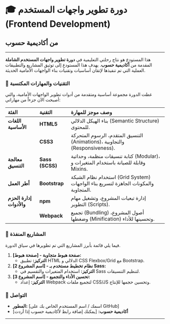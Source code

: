 # 🎓 دورة تطوير واجهات المستخدم (Frontend Development)

## من أكاديمية حسوب

---

هذا المستودع هو نتاج رحلتي التعليمية في **دورة تطوير واجهات المستخدم الشاملة** المقدمة من **أكاديمية حسوب**. يهدف هذا المستودع إلى توثيق المشاريع والتطبيقات العملية التي تم تنفيذها لإتقان أساسيات وتقنيات بناء الواجهات الأمامية الحديثة.

### 🌟 التقنيات والمهارات المكتسبة

غطت الدورة مجموعة أساسية ومتقدمة من أدوات تطوير الواجهات الأمامية، والتي أصبحت الآن جزءاً من مهاراتي:

| الفئة | التقنية | وصف موجز للمهارة |
| :--- | :--- | :--- |
| **اللغات الأساسية** | **HTML5** | بناء الهيكل الدلالي (Semantic Structure) للمحتوى. |
| | **CSS3** | التنسيق المتقدم، الرسوم المتحركة (Animations)، والتجاوبية (Responsiveness). |
| **معالجة التنسيق** | **Sass (SCSS)** | كتابة تنسيقات منظمة، وحداتية (Modular)، وقابلة للصيانة باستخدام المتغيرات و Mixins. |
| **أطر العمل** | **Bootstrap** | استخدام نظام الشبكة (Grid System) والمكونات الجاهزة لتسريع بناء الواجهات المتجاوبة. |
| **إدارة الحزم والأدوات** | **npm** | إدارة تبعيات المشروع، وتشغيل مهام التطوير (Scripts). |
| | **Webpack** | تجميع (Bundling) أصول المشروع، وضغطها (Minification) وتحسينها للأداء. |

### 📂 المشاريع المنفذة

فيما يلي قائمة بأبرز المشاريع التي تم تطويرها في سياق الدورة. 

1.  **[صفحة هبوط] - صفحة هبوط متجاوبة:**
    * **التركيز:** تطبيق HTML الدلالي و CSS Flexbox/Grid مع Bootstrap.
2.  **[اسم المشروع 2] - نظام تخطيط مستخدم بـ Sass:**
    * **التركيز:** استخدام المتغيرات والتقسيم في Sass لتنظيم التنسيقات.
3.  **[اسم المشروع 3] - تحسين الأداء والتجميع:**
    * **التركيز:** إعداد Webpack لتجميع ملفات CSS/JS وتحسين حجمها للإنتاج.

### 🤝 التواصل

* **المطور:** [اسمك / اسم المستخدم الخاص بك على GitHub]
* **أكاديمية حسوب:** [يمكنك إضافة رابط لأكاديمية حسوب إذا أردت]

---

